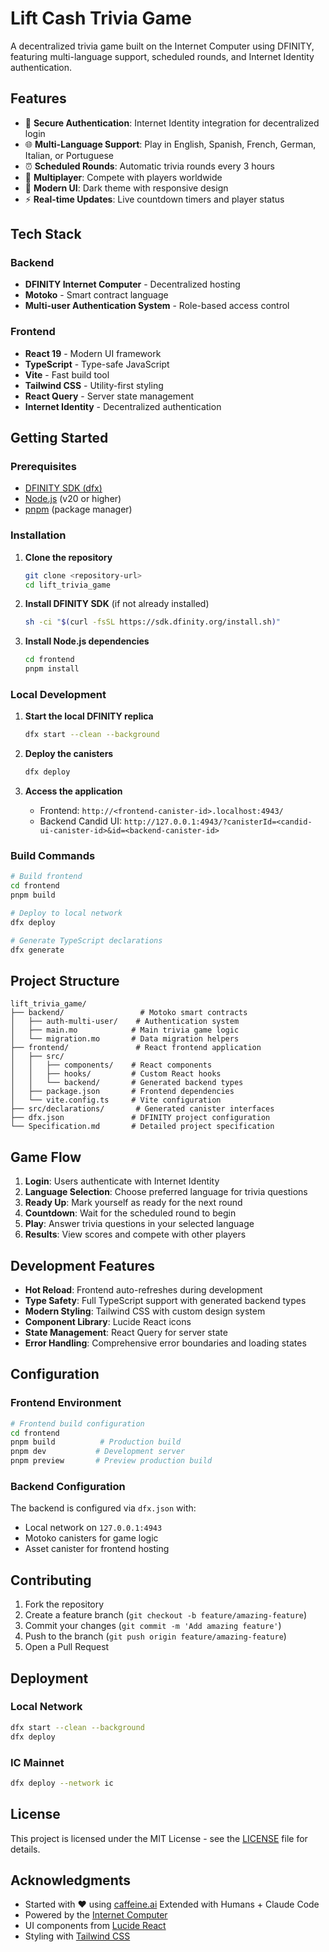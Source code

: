 # Lift Cash Trivia Game

A decentralized trivia game built on the Internet Computer using DFINITY, featuring multi-language support, scheduled rounds, and Internet Identity authentication.

## Features

- 🔐 **Secure Authentication**: Internet Identity integration for decentralized login
- 🌐 **Multi-Language Support**: Play in English, Spanish, French, German, Italian, or Portuguese
- ⏰ **Scheduled Rounds**: Automatic trivia rounds every 3 hours
- 👥 **Multiplayer**: Compete with players worldwide
- 🎨 **Modern UI**: Dark theme with responsive design
- ⚡ **Real-time Updates**: Live countdown timers and player status

## Tech Stack

### Backend
- **DFINITY Internet Computer** - Decentralized hosting
- **Motoko** - Smart contract language
- **Multi-user Authentication System** - Role-based access control

### Frontend
- **React 19** - Modern UI framework
- **TypeScript** - Type-safe JavaScript
- **Vite** - Fast build tool
- **Tailwind CSS** - Utility-first styling
- **React Query** - Server state management
- **Internet Identity** - Decentralized authentication

## Getting Started

### Prerequisites

- [DFINITY SDK (dfx)](https://sdk.dfinity.org/docs/quickstart/local-development.html)
- [Node.js](https://nodejs.org/) (v20 or higher)
- [pnpm](https://pnpm.io/) (package manager)

### Installation

1. **Clone the repository**
   ```bash
   git clone <repository-url>
   cd lift_trivia_game
   ```

2. **Install DFINITY SDK** (if not already installed)
   ```bash
   sh -ci "$(curl -fsSL https://sdk.dfinity.org/install.sh)"
   ```

3. **Install Node.js dependencies**
   ```bash
   cd frontend
   pnpm install
   ```

### Local Development

1. **Start the local DFINITY replica**
   ```bash
   dfx start --clean --background
   ```

2. **Deploy the canisters**
   ```bash
   dfx deploy
   ```

3. **Access the application**
   - Frontend: `http://<frontend-canister-id>.localhost:4943/`
   - Backend Candid UI: `http://127.0.0.1:4943/?canisterId=<candid-ui-canister-id>&id=<backend-canister-id>`

### Build Commands

```bash
# Build frontend
cd frontend
pnpm build

# Deploy to local network
dfx deploy

# Generate TypeScript declarations
dfx generate
```

## Project Structure

```
lift_trivia_game/
├── backend/                 # Motoko smart contracts
│   ├── auth-multi-user/    # Authentication system
│   ├── main.mo            # Main trivia game logic
│   └── migration.mo       # Data migration helpers
├── frontend/               # React frontend application
│   ├── src/
│   │   ├── components/    # React components
│   │   ├── hooks/         # Custom React hooks
│   │   └── backend/       # Generated backend types
│   ├── package.json       # Frontend dependencies
│   └── vite.config.ts     # Vite configuration
├── src/declarations/       # Generated canister interfaces
├── dfx.json               # DFINITY project configuration
└── Specification.md       # Detailed project specification
```

## Game Flow

1. **Login**: Users authenticate with Internet Identity
2. **Language Selection**: Choose preferred language for trivia questions
3. **Ready Up**: Mark yourself as ready for the next round
4. **Countdown**: Wait for the scheduled round to begin
5. **Play**: Answer trivia questions in your selected language
6. **Results**: View scores and compete with other players

## Development Features

- **Hot Reload**: Frontend auto-refreshes during development
- **Type Safety**: Full TypeScript support with generated backend types
- **Modern Styling**: Tailwind CSS with custom design system
- **Component Library**: Lucide React icons
- **State Management**: React Query for server state
- **Error Handling**: Comprehensive error boundaries and loading states

## Configuration

### Frontend Environment
```bash
# Frontend build configuration
cd frontend
pnpm build          # Production build
pnpm dev           # Development server
pnpm preview       # Preview production build
```

### Backend Configuration
The backend is configured via `dfx.json` with:
- Local network on `127.0.0.1:4943`
- Motoko canisters for game logic
- Asset canister for frontend hosting

## Contributing

1. Fork the repository
2. Create a feature branch (`git checkout -b feature/amazing-feature`)
3. Commit your changes (`git commit -m 'Add amazing feature'`)
4. Push to the branch (`git push origin feature/amazing-feature`)
5. Open a Pull Request

## Deployment

### Local Network
```bash
dfx start --clean --background
dfx deploy
```

### IC Mainnet
```bash
dfx deploy --network ic
```

## License

This project is licensed under the MIT License - see the [LICENSE](LICENSE) file for details.

## Acknowledgments

- Started with ❤️ using [caffeine.ai](https://caffeine.ai) Extended with Humans + Claude Code
- Powered by the [Internet Computer](https://internetcomputer.org/)
- UI components from [Lucide React](https://lucide.dev/)
- Styling with [Tailwind CSS](https://tailwindcss.com/)
